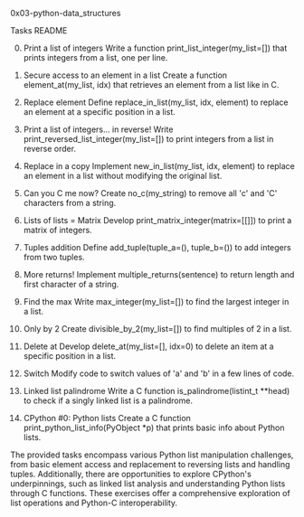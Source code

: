 0x03-python-data_structures

Tasks README

0. Print a list of integers
Write a function print_list_integer(my_list=[]) that prints integers from a list, one per line.

1. Secure access to an element in a list
Create a function element_at(my_list, idx) that retrieves an element from a list like in C.

2. Replace element
Define replace_in_list(my_list, idx, element) to replace an element at a specific position in a list.

3. Print a list of integers... in reverse!
Write print_reversed_list_integer(my_list=[]) to print integers from a list in reverse order.

4. Replace in a copy
Implement new_in_list(my_list, idx, element) to replace an element in a list without modifying the original list.

5. Can you C me now?
Create no_c(my_string) to remove all 'c' and 'C' characters from a string.

6. Lists of lists = Matrix
Develop print_matrix_integer(matrix=[[]]) to print a matrix of integers.

7. Tuples addition
Define add_tuple(tuple_a=(), tuple_b=()) to add integers from two tuples.

8. More returns!
Implement multiple_returns(sentence) to return length and first character of a string.

9. Find the max
Write max_integer(my_list=[]) to find the largest integer in a list.

10. Only by 2
Create divisible_by_2(my_list=[]) to find multiples of 2 in a list.

11. Delete at
Develop delete_at(my_list=[], idx=0) to delete an item at a specific position in a list.

12. Switch
Modify code to switch values of 'a' and 'b' in a few lines of code.

13. Linked list palindrome
Write a C function is_palindrome(listint_t **head) to check if a singly linked list is a palindrome.

14. CPython #0: Python lists
Create a C function print_python_list_info(PyObject *p) that prints basic info about Python lists.


The provided tasks encompass various Python list manipulation challenges, from basic element access and replacement to reversing lists and handling tuples. Additionally, there are opportunities to explore CPython's underpinnings, such as linked list analysis and understanding Python lists through C functions. These exercises offer a comprehensive exploration of list operations and Python-C interoperability.





